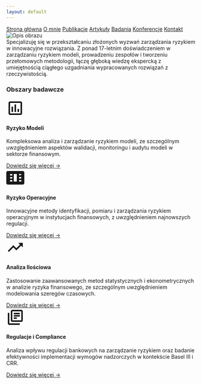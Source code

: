 ```yaml
---
layout: default
---
```

<div id="myMenu">
  <a href="/" class="menu-option">Strona główna</a>
  <a href="/about" class="menu-option">O mnie</a>
  <a href="/publications" class="menu-option">Publikacje</a>
  <a href="/articles" class="menu-option">Artykuły</a>
  <a href="/researches" class="menu-option">Badania</a>
  <a href="/conferences" class="menu-option">Konferencje</a>
  <a href="/contact" class="menu-option">Kontakt</a>
</div>

<!-- Dodajemy pozycjonowany obraz -->
<div class="positioned-image">
  <img src="/assets/images/Maciej Buczak - zdjęcie CV.jpg" alt="Opis obrazu">
</div>

<!-- Istniejące kwadraty -->
<div class="square"></div>
<div class="square1"></div>
<div class="square2"></div>
<div class="square-big"></div>

<div class="intro-text">
  Specjalizuję się w przekształcaniu złożonych wyzwań zarządzania ryzykiem w innowacyjne rozwiązania. Z ponad 17-letnim doświadczeniem w zarządzaniu ryzykiem modeli, prowadzeniu zespołów i tworzeniu przełomowych metodologii, łączę głęboką wiedzę ekspercką z umiejętnością ciągłego uzgadniania wypracowanych rozwiązań z rzeczywistością.
</div>

<h3 class="section-title">Obszary badawcze</h3>
<div class="research-areas-grid">
  <div class="research-area-card">
    <div class="research-area-icon">
      <svg viewBox="0 0 24 24" width="48" height="48">
        <path fill="currentColor" d="M19 3H5c-1.1 0-2 .9-2 2v14c0 1.1.9 2 2 2h14c1.1 0 2-.9 2-2V5c0-1.1-.9-2-2-2zm0 16H5V5h14v14zM7 10h2v7H7zm4-3h2v10h-2zm4 6h2v4h-2z"/>
      </svg>
    </div>
    <h4>Ryzyko Modeli</h4>
    <p>Kompleksowa analiza i zarządzanie ryzykiem modeli, ze szczególnym uwzględnieniem aspektów walidacji, monitoringu i audytu modeli w sektorze finansowym.</p>
    <a href="/topic_sites/model_risk" class="research-area-link">Dowiedz się więcej →</a>
  </div>
  
  <div class="research-area-card">
    <div class="research-area-icon">
      <svg viewBox="0 0 24 24" width="48" height="48">
        <path fill="currentColor" d="M21 8V7l-3 2-3-2v1l3 2 3-2zm1-5H2C.9 3 0 3.9 0 5v14c0 1.1.9 2 2 2h20c1.1 0 2-.9 2-2V5c0-1.1-.9-2-2-2zM8 17H5v-2h3v2zm0-4H5v-2h3v2zm0-4H5V7h3v2zm6 8h-4V7h4v10zm6 0h-3v-2h3v2zm0-4h-3v-2h3v2zm0-4h-3V7h3v2z"/>
      </svg>
    </div>
    <h4>Ryzyko Operacyjne</h4>
    <p>Innowacyjne metody identyfikacji, pomiaru i zarządzania ryzykiem operacyjnym w instytucjach finansowych, z uwzględnieniem najnowszych regulacji.</p>
    <a href="/research/operational-risk" class="research-area-link">Dowiedz się więcej →</a>
  </div>
  
  <div class="research-area-card">
    <div class="research-area-icon">
      <svg viewBox="0 0 24 24" width="48" height="48">
        <path fill="currentColor" d="M16 6l2.29 2.29-4.88 4.88-4-4L2 16.59 3.41 18l6-6 4 4 6.3-6.29L22 12V6h-6z"/>
      </svg>
    </div>
    <h4>Analiza Ilościowa</h4>
    <p>Zastosowanie zaawansowanych metod statystycznych i ekonometrycznych w analizie ryzyka finansowego, ze szczególnym uwzględnieniem modelowania szeregów czasowych.</p>
    <a href="/research/quantitative-analysis" class="research-area-link">Dowiedz się więcej →</a>
  </div>
  
  <div class="research-area-card">
    <div class="research-area-icon">
      <svg viewBox="0 0 24 24" width="48" height="48">
        <path fill="currentColor" d="M4 6H2v14c0 1.1.9 2 2 2h14v-2H4V6zm16-4H8c-1.1 0-2 .9-2 2v12c0 1.1.9 2 2 2h12c1.1 0 2-.9 2-2V4c0-1.1-.9-2-2-2zm0 14H8V4h12v12zM10 9h8v2h-8zm0-3h8v2h-8zm0 6h4v2h-4z"/>
      </svg>
    </div>
    <h4>Regulacje i Compliance</h4>
    <p>Analiza wpływu regulacji bankowych na zarządzanie ryzykiem oraz badanie efektywności implementacji wymogów nadzorczych w kontekście Basel III i CRR.</p>
    <a href="/research/regulations" class="research-area-link">Dowiedz się więcej →</a>
  </div>
</div>
